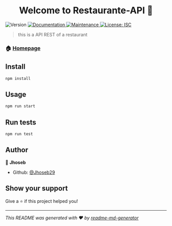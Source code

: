 <h1 align="center">Welcome to Restaurante-API 👋</h1>
<p>
  <img alt="Version" src="https://img.shields.io/badge/version-1.0.0-blue.svg?cacheSeconds=2592000" />
  <a href="https://academlo.notion.site/Restaurant-576db13c65354a739fca04ecde0bd60c#f754ee6e99c24df3873bd8eb7060dac1" target="_blank">
    <img alt="Documentation" src="https://img.shields.io/badge/documentation-yes-brightgreen.svg" />
  </a>
  <a href="https://github.com/Jhoseb29/RestauranteProyectoFinal/graphs/commit-activity" target="_blank">
    <img alt="Maintenance" src="https://img.shields.io/badge/Maintained%3F-yes-green.svg" />
  </a>
  <a href="#" target="_blank">
    <img alt="License: ISC" src="https://img.shields.io/github/license/Jhoseb29/Restaurante-API" />
  </a>
</p>

> this is a API REST of a restaurant

### 🏠 [Homepage](https://github.com/Jhoseb29/RestauranteProyectoFinal#readme)

## Install

```sh
npm install
```

## Usage

```sh
npm run start
```

## Run tests

```sh
npm run test
```

## Author

👤 **Jhoseb**

* Github: [@Jhoseb29](https://github.com/Jhoseb29)

## Show your support

Give a ⭐️ if this project helped you!

***
_This README was generated with ❤️ by [readme-md-generator](https://github.com/kefranabg/readme-md-generator)_